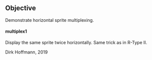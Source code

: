 ## Objective

Demonstrate horizontal sprite multiplexing.

#### multiplex1

Display the same sprite twice horizontally. Same trick as in R-Type II.


Dirk Hoffmann, 2019
